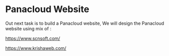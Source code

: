 # Panacloud Website

Out next task is to build a Panacloud website, We will design the Panacloud website using mix of :

https://www.scnsoft.com/

https://www.krishaweb.com/
